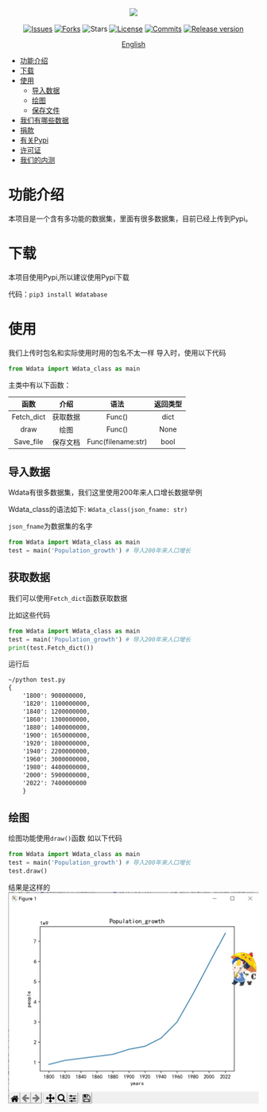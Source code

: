 <div align="center">
 
<img src="https://raw.githubusercontent.com/Wdataorg/Wdata/main/.github/logo.svg" height=200/>
 
[![Issues](https://img.shields.io/github/issues/Wdataorg/Wdata?style=for-the-badge&color=yellogreen)](https://github.com/Wdataorg/Wdata/issues)
[![Forks](https://img.shields.io/github/forks/Wdataorg/Wdata?style=for-the-badge&color=orange)](https://github.com/Wdataorg/Wdata/network/members)
![Stars](https://img.shields.io/github/stars/Wdataorg/Wdata?style=for-the-badge&color=yellowgreen)
[![License](https://img.shields.io/github/license/Wdataorg/Wdata?style=for-the-badge&color=red)](https://shiro.apache.org/license.html) 
[![Commits](https://img.shields.io/github/commit-activity/m/Wdataorg/Wdata?label=commits&style=for-the-badge&color=blue)](https://github.com/Wdataorg/Wdata/commits "Commit History")
 [![Release version](https://img.shields.io/github/v/release/Wdataorg/Wdata?color=brightgreen&label=Download&style=for-the-badge)](#release-files "Release")

 [English](https://github.com/Wdataorg/Wdata/#readme)

</div>

- [功能介绍](#功能介绍)
- [下载](#下载)
- [使用](#使用)
    - [导入数据](#导入数据)
    - [绘图](#绘图)
    - [保存文件](#数据保存)
- [我们有哪些数据](#数据)
- [捐款](#捐款)
- [有关Pypi](#有关Pypi)
- [许可证](#许可证)
- [我们的内测](#内测)

# 功能介绍

本项目是一个含有多功能的数据集，里面有很多数据集，目前已经上传到Pypi。

# 下载
本项目使用Pypi,所以建议使用Pypi下载

代码：`pip3 install Wdatabase`

# 使用

我们上传时包名和实际使用时用的包名不太一样
导入时，使用以下代码
```python
from Wdata import Wdata_class as main
```
主类中有以下函数：

|函数|介绍|语法|返回类型|
|:--------:|:--------:|:--------:|:--------:|
|Fetch_dict|获取数据|Func()|dict|
|draw|绘图|Func()|None|
|Save_file|保存文档|Func(filename:str)|bool|
## 导入数据
Wdata有很多数据集，我们这里使用200年来人口增长数据举例

Wdata_class的语法如下:
`Wdata_class(json_fname: str)`

`json_fname`为数据集的名字
```python
from Wdata import Wdata_class as main 
test = main('Population_growth') # 导入200年来人口增长
```

## 获取数据
我们可以使用`Fetch_dict`函数获取数据

比如这些代码
```python
from Wdata import Wdata_class as main 
test = main('Population_growth') # 导入200年来人口增长
print(test.Fetch_dict())
```

运行后
```
~/python test.py
{   
    '1800': 900000000,
    '1820': 1100000000, 
    '1840': 1200000000,
    '1860': 1300000000, 
    '1880': 1400000000, 
    '1900': 1650000000, 
    '1920': 1800000000, 
    '1940': 2200000000, 
    '1960': 3000000000,
    '1980': 4400000000, 
    '2000': 5900000000,
    '2022': 7400000000
    }
```
## 绘图
绘图功能使用`draw()`函数
如以下代码
```python
from Wdata import Wdata_class as main 
test = main('Population_growth') # 导入200年来人口增长
test.draw()
```
结果是这样的
<img src="https://raw.githubusercontent.com/Wdataorg/Wdata/main/img/draw_pop.jpg"></img>
